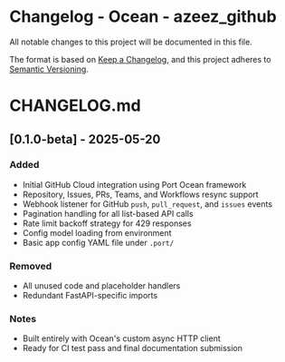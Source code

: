 # Changelog - Ocean - azeez_github

All notable changes to this project will be documented in this file.

The format is based on [Keep a Changelog](https://keepachangelog.com/en/1.0.0/),
and this project adheres to [Semantic Versioning](https://semver.org/spec/v2.0.0.html).

<!-- towncrier release notes start -->
# CHANGELOG.md

## [0.1.0-beta] - 2025-05-20

### Added
- Initial GitHub Cloud integration using Port Ocean framework
- Repository, Issues, PRs, Teams, and Workflows resync support
- Webhook listener for GitHub `push`, `pull_request`, and `issues` events
- Pagination handling for all list-based API calls
- Rate limit backoff strategy for 429 responses
- Config model loading from environment
- Basic app config YAML file under `.port/`

### Removed
- All unused code and placeholder handlers
- Redundant FastAPI-specific imports

### Notes
- Built entirely with Ocean's custom async HTTP client
- Ready for CI test pass and final documentation submission

